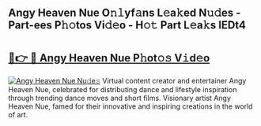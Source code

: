 ## Angy Heaven Nue O𝚗𝚕yf𝚊ns L𝚎a𝚔ed N𝚞𝚍es - Part-ees P𝚑𝚘tos Vi𝚍𝚎o - H𝚘𝚝 Part L𝚎a𝚔s lEDt4

# <h2><a href="http://kfeb6y.oniu.top/?m=Angy+Heaven+Nue">🔗👉 🔴 Angy Heaven Nue P𝚑ot𝚘𝚜 V𝚒d𝚎o</a></h2>

[![Angy Heaven Nue Nu𝚍e𝚜](https://i.imgur.com/0qMVB7G.gif)](http://kfeb6y.oniu.top/?m=Angy+Heaven+Nue)
Virtual content creator and entertainer Angy Heaven Nue, celebrated for distributing dance and lifestyle inspiration through trending dance moves and short films. Visionary artist Angy Heaven Nue, famed for their innovative and inspiring creations in the world of art.  
